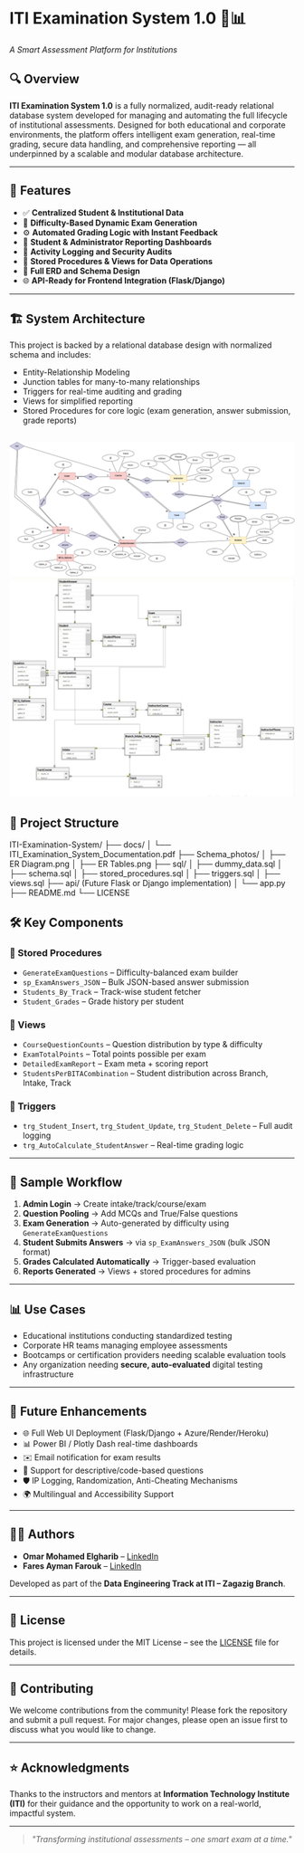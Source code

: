 # ITI Examination System 1.0 🧠📊  
_A Smart Assessment Platform for Institutions_

## 🔍 Overview

**ITI Examination System 1.0** is a fully normalized, audit-ready relational database system developed for managing and automating the full lifecycle of institutional assessments. Designed for both educational and corporate environments, the platform offers intelligent exam generation, real-time grading, secure data handling, and comprehensive reporting — all underpinned by a scalable and modular database architecture.

---

## 🚀 Features

- ✅ **Centralized Student & Institutional Data**
- 🧠 **Difficulty-Based Dynamic Exam Generation**
- ⚙️ **Automated Grading Logic with Instant Feedback**
- 📑 **Student & Administrator Reporting Dashboards**
- 🔐 **Activity Logging and Security Audits**
- 🔄 **Stored Procedures & Views for Data Operations**
- 🧾 **Full ERD and Schema Design**
- 🌐 **API-Ready for Frontend Integration (Flask/Django)**

---

## 🏗️ System Architecture

This project is backed by a relational database design with normalized schema and includes:

- Entity-Relationship Modeling
- Junction tables for many-to-many relationships
- Triggers for real-time auditing and grading
- Views for simplified reporting
- Stored Procedures for core logic (exam generation, answer submission, grade reports)


![ER Diagram](<Schema_Photos/ER Diagram.png>)
![ER Tables](<Schema_Photos/ER Tables.png>)
---

## 📁 Project Structure

ITI-Examination-System/
├── docs/
│   └── ITI_Examination_System_Documentation.pdf
├── Schema_photos/
│   ├── ER Diagram.png
│   ├── ER Tables.png
├── sql/
│   ├── dummy_data.sql
│   ├── schema.sql
│   ├── stored_procedures.sql
│   ├── triggers.sql
│   ├── views.sql
├── api/ (Future Flask or Django implementation)
│   └── app.py
├── README.md
└── LICENSE

## 🛠️ Key Components

### 📜 Stored Procedures
- `GenerateExamQuestions` – Difficulty-balanced exam builder
- `sp_ExamAnswers_JSON` – Bulk JSON-based answer submission
- `Students_By_Track` – Track-wise student fetcher
- `Student_Grades` – Grade history per student

### 👀 Views
- `CourseQuestionCounts` – Question distribution by type & difficulty
- `ExamTotalPoints` – Total points possible per exam
- `DetailedExamReport` – Exam meta + scoring report
- `StudentsPerBITACombination` – Student distribution across Branch, Intake, Track

### 🔐 Triggers
- `trg_Student_Insert`, `trg_Student_Update`, `trg_Student_Delete` – Full audit logging
- `trg_AutoCalculate_StudentAnswer` – Real-time grading logic

---

## 🧪 Sample Workflow

1. **Admin Login** → Create intake/track/course/exam
2. **Question Pooling** → Add MCQs and True/False questions
3. **Exam Generation** → Auto-generated by difficulty using `GenerateExamQuestions`
4. **Student Submits Answers** → via `sp_ExamAnswers_JSON` (bulk JSON format)
5. **Grades Calculated Automatically** → Trigger-based evaluation
6. **Reports Generated** → Views + stored procedures for admins

---

## 📊 Use Cases

- Educational institutions conducting standardized testing
- Corporate HR teams managing employee assessments
- Bootcamps or certification providers needing scalable evaluation tools
- Any organization needing **secure, auto-evaluated** digital testing infrastructure

---

## 🧩 Future Enhancements

- 🌐 Full Web UI Deployment (Flask/Django + Azure/Render/Heroku)
- 📊 Power BI / Plotly Dash real-time dashboards
- ✉️ Email notification for exam results
- 🧠 Support for descriptive/code-based questions
- 🛡️ IP Logging, Randomization, Anti-Cheating Mechanisms
- 🌍 Multilingual and Accessibility Support

---

## 🧑‍💻 Authors

- **Omar Mohamed Elgharib** – [LinkedIn](https://www.linkedin.com/in/omar-mohamed-elgharib-2a337814b/)
- **Fares Ayman Farouk** – [LinkedIn](https://www.linkedin.com/in/fares-ahmed-0a4531217/)

Developed as part of the **Data Engineering Track at ITI – Zagazig Branch**.

---

## 📄 License

This project is licensed under the MIT License – see the [LICENSE](./LICENSE) file for details.

---

## 💬 Contributing

We welcome contributions from the community! Please fork the repository and submit a pull request. For major changes, please open an issue first to discuss what you would like to change.

---

## ⭐ Acknowledgments

Thanks to the instructors and mentors at **Information Technology Institute (ITI)** for their guidance and the opportunity to work on a real-world, impactful system.

---

> _"Transforming institutional assessments – one smart exam at a time."_